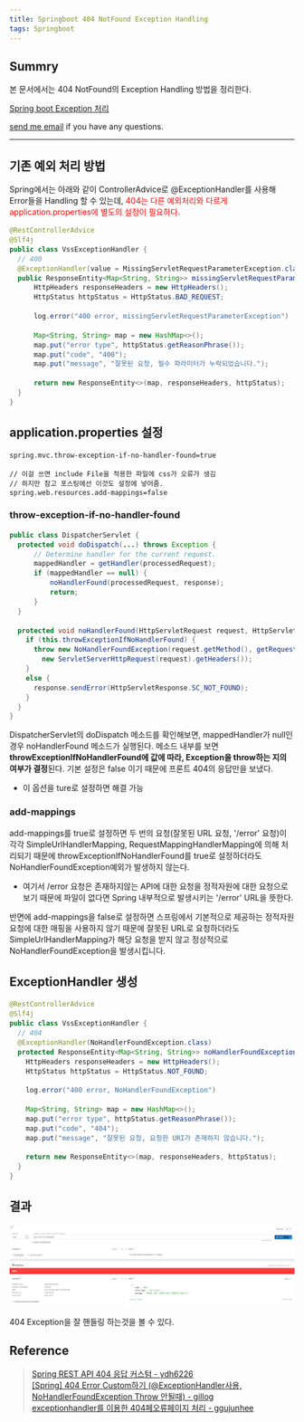 ```yaml
---
title: Springboot 404 NotFound Exception Handling
tags: Springboot
---
```

 
## Summry

본 문서에서는 404 NotFound의 Exception Handling 방법을 정리한다.  

[Spring boot Exception 처리](https://limjunho.github.io/2022/08/04/spring-boot-exception.html)

[send me email](mailto:jewel7492@gmail.com) if you have any questions.

<!--more-->

---

## 기존 예외 처리 방법

Spring에서는 아래와 같이 ControllerAdvice로 @ExceptionHandler를 사용해 Error들을 Handling 할 수 있는데, <span style = "color : red">404는 다른 예외처리와 다르게 application.properties에 별도의 설정이 필요하다.</sapn>  

```java
@RestControllerAdvice
@Slf4j
public class VssExceptionHandler {
  // 400
  @ExceptionHandler(value = MissingServletRequestParameterException.class)
  public ResponseEntity<Map<String, String>> missingServletRequestParameterException(final MissingServletRequestParameterException  e, HttpServletRequest req) {
      HttpHeaders responseHeaders = new HttpHeaders();
      HttpStatus httpStatus = HttpStatus.BAD_REQUEST;

      log.error("400 error, missingServletRequestParameterException")

      Map<String, String> map = new HashMap<>();
      map.put("error type", httpStatus.getReasonPhrase());
      map.put("code", "400");
      map.put("message", "잘못된 요청, 필수 파라미터가 누락되었습니다.");
      
      return new ResponseEntity<>(map, responseHeaders, httpStatus);
  }
}
```

## application.properties 설정

```properties
spring.mvc.throw-exception-if-no-handler-found=true

// 이걸 쓰면 include File을 적용한 파일에 css가 오류가 생김
// 하지만 참고 포스팅에선 이것도 설정에 넣어줌.
spring.web.resources.add-mappings=false 
```

### throw-exception-if-no-handler-found

```java
public class DispatcherServlet {
  protected void doDispatch(...) throws Exception {
      // Determine handler for the current request.
      mappedHandler = getHandler(processedRequest);
      if (mappedHandler == null) {
          noHandlerFound(processedRequest, response);
          return;
      }
  }
  
  protected void noHandlerFound(HttpServletRequest request, HttpServletResponse response) throws Exception {
    if (this.throwExceptionIfNoHandlerFound) {
      throw new NoHandlerFoundException(request.getMethod(), getRequestUri(request),
        new ServletServerHttpRequest(request).getHeaders());
    }
    else {
      response.sendError(HttpServletResponse.SC_NOT_FOUND);
    }
  }
}
```
DispatcherServlet의 doDispatch 메소드를 확인해보면, mappedHandler가 null인 경우 noHandlerFound 메소드가 실행된다. 메소드 내부를 보면 **throwExceptionIfNoHandlerFound에 값에 따라, Exception을 throw하는 지의 여부가 결정**된다. 기본 설정은 false 이기 때문에 프론트 404의 응답만을 보냈다.  

* 이 옵션을 ture로 설정하면 해결 가능

### add-mappings

add-mappings를 true로 설정하면 두 번의 요청(잘못된 URL 요청, '/error' 요청)이 각각 SimpleUrlHandlerMapping, RequestMappingHandlerMapping에 의해 처리되기 때문에 throwExceptionIfNoHandlerFound를 true로 설정하더라도 NoHandlerFoundException예외가 발생하지 않는다.  
* 여기서 /error 요청은 존재하지않는 API에 대한 요청을 정적자원에 대한 요청으로 보기 때문에 파일이 없다면 Spring 내부적으로 발생시키는 '/error' URL을 뜻한다.

반면에 add-mappings을 false로 설정하면 스프링에서 기본적으로 제공하는 정적자원요청에 대한 매핑을 사용하지 않기 때문에 잘못된 URL로 요청하더라도 SimpleUrlHandlerMapping가 해당 요청을 받지 않고 정상적으로 NoHandlerFoundException을 발생시킵니다.

## ExceptionHandler 생성

```java
@RestControllerAdvice
@Slf4j
public class VssExceptionHandler {
  // 404
  @ExceptionHandler(NoHandlerFoundException.class)
  protected ResponseEntity<Map<String, String>> noHandlerFoundException(NoHandlerFoundException e, HttpServletRequest req) {
    HttpHeaders responseHeaders = new HttpHeaders();
    HttpStatus httpStatus = HttpStatus.NOT_FOUND;

    log.error("400 error, NoHandlerFoundException")

    Map<String, String> map = new HashMap<>();
    map.put("error type", httpStatus.getReasonPhrase());
    map.put("code", "404");
    map.put("message", "잘못된 요청, 요청한 URI가 존재하지 않습니다.");
    
    return new ResponseEntity<>(map, responseHeaders, httpStatus);
  }
}
```

## 결과

![그림1](/assets/Spring_boot/404Exception/1.png)  

404 Exception을 잘 핸들링 하는것을 볼 수 있다.

## Reference

> [Spring REST API 404 응답 커스텀 - ydh6226](https://velog.io/@ydh6226/Spring-404-NotFound-Response-Custom)  
> [[Spring] 404 Error Custom하기 (@ExceptionHandler사용, NoHandlerFoundException Throw 안될때) - gillog](https://velog.io/@gillog/Spring-404-Error-Custom%ED%95%98%EA%B8%B0-ExceptionHandler%EC%82%AC%EC%9A%A9-NoHandlerFoundException-Throw-%EC%95%88%EB%90%A0%EB%95%8C)  
>[exceptionhandler를 이용한 404페오류페이지 처리 - ggujunhee](https://velog.io/@ggujunhee/exceptionhandler%EB%A5%BC-%EC%9D%B4%EC%9A%A9%ED%95%9C-404%ED%8E%98%EC%98%A4%EB%A5%98%ED%8E%98%EC%9D%B4%EC%A7%80-%EC%B2%98%EB%A6%AC)  